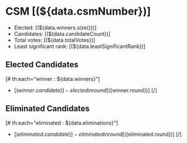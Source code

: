 # CSM [(${data.csmNumber})]

* Elected: [(${data.winners.size()})]
* Candidates: [(${data.candidateCount})]
* Total votes: [(${data.totalVotes})]
* Least significant rank: [(${data.leastSignificantRank})]

## Elected Candidates

[# th:each="winner : ${data.winners}"]
* [(${winner.candidate})] - elected in round [(${winner.round})]
[/]

## Eliminated Candidates
[# th:each="eliminated : ${data.eliminations}"]
* [(${eliminated.candidate})] - eliminated in round [(${eliminated.round})]
[/]

